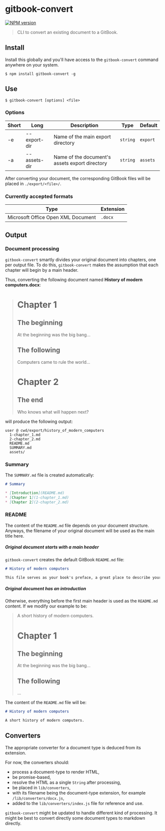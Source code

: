 # gitbook-convert

[![NPM version](https://badge.fury.io/js/gitbook-convert.svg)](http://badge.fury.io/js/gitbook-convert.svg)

> CLI to convert an existing document to a GitBook.

## Install

Install this globally and you'll have access to the `gitbook-convert` command anywhere on your system.

```shell
$ npm install gitbook-convert -g
```

## Use

```shell
$ gitbook-convert [options] <file>
```

### Options

Short | Long | Description | Type | Default
-- | -- | -- | -- | --
-e | --export-dir | Name of the main export directory | `string` | `export`
-a | --assets-dir | Name of the document's assets export directory | `string` | `assets`

After converting your document, the corresponding GitBook files will be placed in `./export/<file>/`.

### Currently accepted formats

Type | Extension
-- | --
Microsoft Office Open XML Document | `.docx`

## Output

### Document processing

`gitbook-convert` smartly divides your original document into chapters, one per output file. To do this, `gitbook-convert` makes the assumption that each chapter will begin by a main header.

Thus, converting the following document named **History of modern computers.docx**:
> # Chapter 1
> ## The beginning
> At the beginning was the big bang...
> ## The following
> Computers came to rule the world...
> # Chapter 2
> ## The end
> Who knows what will happen next?

will produce the following output:
```shell
user @ cwd/export/history_of_modern_computers
  1-chapter_1.md
  2-chapter_2.md
  README.md
  SUMMARY.md
  assets/
```

### Summary

The `SUMMARY.md` file is created automatically:

```markdown
# Summary

* [Introduction](README.md)
* [Chapter 1](1-chapter_1.md)
* [Chapter 2](2-chapter_2.md)
```

### README

The content of the `README.md` file depends on your document structure. Anyways, the filename of your original document will be used as the main title here.

##### Original document starts with a main header

`gitbook-convert` creates the default GitBook `README.md` file:

```markdown
# History of modern computers

This file serves as your book's preface, a great place to describe your book's content and ideas.
```

##### Original document has an introduction
Otherwise, everything before the first main header is used as the `README.md` content. If we modify our example to be:

> A short history of modern computers.
> # Chapter 1
> ## The beginning
> At the beginning was the big bang...
> ## The following
> ...

The content of the `README.md` file will be:

```markdown
# History of modern computers

A short history of modern computers.
```

## Converters

The appropriate converter for a document type is deduced from its extension.

For now, the converters should:
* process a document-type to render HTML,
* be promise-based,
* resolve the HTML as a single `String` after processing,
* be placed in `lib/converters`,
* with its filename being the document-type extension, for example `/lib/converters/docx.js`,
* added to the `lib/converters/index.js` file for reference and use.

`gitbook-convert` might be updated to handle different kind of processing. It might be best to convert directly some document types to markdown directly.